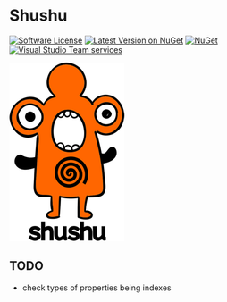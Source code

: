 # Shushu

[![Software License](https://img.shields.io/badge/license-MIT-brightgreen.svg?style=flat-square)](LICENSE.md)
[![Latest Version on NuGet](https://img.shields.io/nuget/v/Shushu.svg?style=flat-square)](https://www.nuget.org/packages/Shushu/)
[![NuGet](https://img.shields.io/nuget/dt/Shushu.svg?style=flat-square)](https://www.nuget.org/packages/Shushu/)
[![Visual Studio Team services](https://img.shields.io/vso/build/frohikey/c3964e53-4bf3-417a-a96e-661031ef862f/119.svg?style=flat-square)](https://github.com/goto10hq/Shushu)

![Sushu](https://github.com/goto10hq/Shushu/raw/master/shushu.png)

## TODO

- check types of properties being indexes